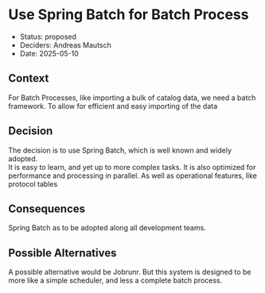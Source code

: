 # Use Spring Batch for Batch Process

* Status: proposed
* Deciders: Andreas Mautsch
* Date: 2025-05-10

## Context

For Batch Processes, like importing a bulk of catalog data,
we need a batch framework.
To allow for efficient and easy importing of the data

## Decision
          
The decision is to use Spring Batch, which is well known and widely adopted.                                                    
It is easy to learn, and yet up to more complex tasks.
It is also optimized for performance and processing in parallel.
As well as operational features, like protocol tables


## Consequences

Spring Batch as to be adopted along all development teams.

## Possible Alternatives

A possible alternative would be Jobrunr.
But this system is designed to be more like a simple scheduler,
and less a complete batch process.